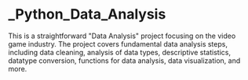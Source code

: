 # _Python_Data_Analysis <br/>

This is a straightforward "Data Analysis" project focusing on the video game industry. The project covers fundamental data analysis steps, including data cleaning, analysis of data types, descriptive statistics, datatype conversion, functions for data analysis, data visualization, and more.
